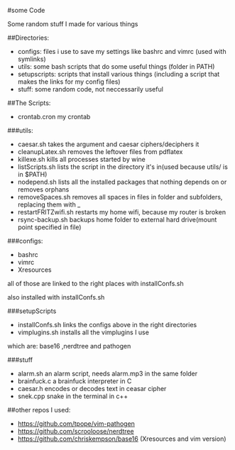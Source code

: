 #some Code 

Some random stuff I made for various things

##Directories:

* configs: files i use to save my settings like bashrc and vimrc
	(used with symlinks)
* utils: some bash scripts that do some useful things
	(folder in PATH)
* setupscripts: scripts that install various things
	(including a script that makes the links for my config files)
* stuff: some random code, not neccessarily useful

##The Scripts:

* crontab.cron my crontab

###utils:

* caesar.sh takes the argument and caesar ciphers/deciphers it
* cleanupLatex.sh removes the leftover files from pdflatex
* killexe.sh kills all processes started by wine
* listScripts.sh lists the script in the directory it's in(used because utils/ is in $PATH)
* nodepend.sh lists all the installed packages that nothing depends on or removes orphans
* removeSpaces.sh removes all spaces in files in folder and subfolders, replacing them with _
* restartFRITZwifi.sh restarts my home wifi, because my router is broken
* rsync-backup.sh backups home folder to external hard drive(mount point specified in file)

###configs:

* bashrc
* vimrc
* Xresources

all of those are linked to the right places with installConfs.sh

also installed with installConfs.sh

###setupScripts

* installConfs.sh links the configs above in the right directories
* vimplugins.sh installs all the vimplugins I use

which are: base16 ,nerdtree and pathogen

###stuff 
* alarm.sh an alarm script, needs alarm.mp3 in the same folder
* brainfuck.c a brainfuck interpreter in C
* caesar.h encodes or decodes text in ceasar cipher
* snek.cpp snake in the terminal in c++

##other repos I used:

* https://github.com/tpope/vim-pathogen
* https://github.com/scrooloose/nerdtree
* https://github.com/chriskempson/base16 (Xresources and vim version)
